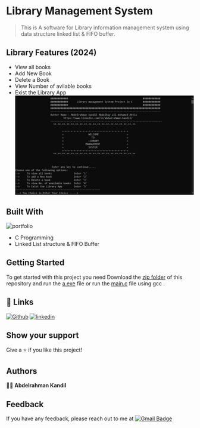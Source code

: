 # Library  Management System 

 > This is A software for Library information management system using data structure linked list & FIFO buffer.
 

 ## Library Features (2024)

- View all books
- Add New Book
- Delete a Book
- View Number of avilable books
- Exist the Library App
![screenshot](screenshot.png)

## Built With
![portfolio](http://ForTheBadge.com/images/badges/built-with-love.svg)


- C Programming
- Linked List  structure & FIFO Buffer


## Getting Started

To get started with this project you need Download the [zip folder](https://github.com/AbdelrahmanKandil/Library-Management-System-/archive/refs/heads/main.zip) of this repository
and run the [a.exe](a.exe) file or  run the [main.c](main.c) file using gcc .


## 🔗 Links
[![Github](https://img.shields.io/badge/GitHub-100000?style=for-the-badge&logo=github&logoColor=white)](https://github.com/AbdelrahmanKandil)
[![linkedin](https://img.shields.io/badge/linkedin-0A66C2?style=for-the-badge&logo=linkedin&logoColor=white)](https://www.linkedin.com/in/abdulrahman-kandil/)


## Show your support

Give a ⭐️ if you like this project!

## Authors

👨‍💻 **Abdelrahman Kandil**
## Feedback

If you have any feedback, please reach out to me at [![Gmail Badge](https://img.shields.io/badge/-3bdulra7man.kandil-c14438?style=social&logo=Gmail&logoColor=red&link=mailto:3bdulra7man.kandil@gmail.com)](mailto:3bdulra7man.kandil@gmail.com)  

